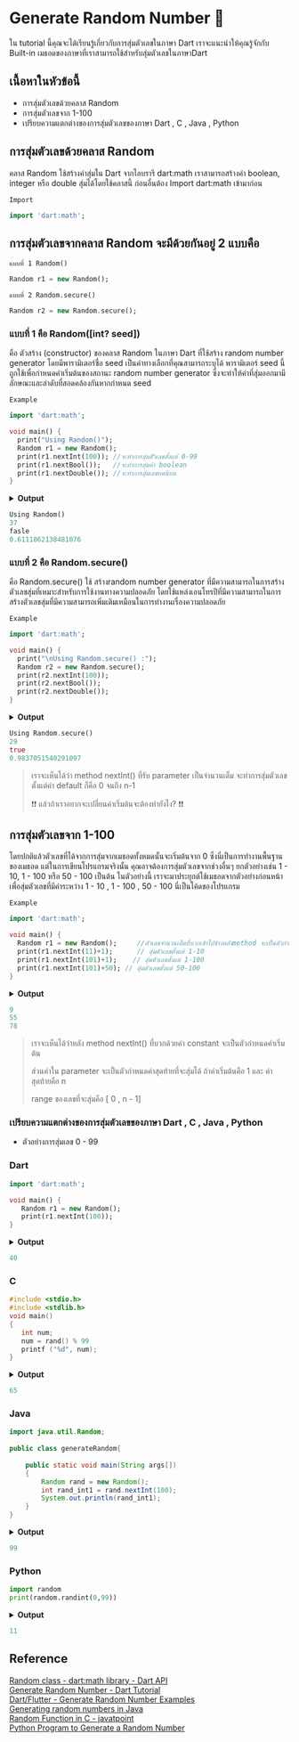 # Generate Random Number 🤡
ใน tutorial นี้คุณจะได้เรียนรู้เกี่ยวกับการสุ่มตัวเลขในภาษา Dart เราจะแนะนำให้คุณรู้จักกับ Built-in เมธอดของภาษาที่เราสามารถใช้สำหรับสุ่มตัวเลขในภาษาDart 

## เนื้อหาในหัวข้อนี้ ##
- การสุ่มตัวเลขด้วยคลาส Random
- การสุ่มตัวเลขจาก 1-100
- เปรียบความแตกต่างของการสุ่มตัวเลขของภาษา Dart , C , Java , Python

 ## การสุ่มตัวเลขด้วยคลาส Random
 คลาส Random ใช้สร้างค่าสุ่มใน Dart จากไลบรารี dart:math เราสามารถสร้างค่า boolean, integer หรือ double สุ่มได้โดยใช้คลาสนี้ ก่อนอื่นต้อง Import dart:math เข้ามาก่อน
 
`Import`
 ```dart    
import 'dart:math';
```

## การสุ่มตัวเลขจากคลาส Random จะมีด้วยกันอยู่ 2 แบบคือ

`แบบที่ 1 Random()`
 ```dart    
Random r1 = new Random();
```
`แบบที่ 2 Random.secure()`
 ```dart    
Random r2 = new Random.secure();
```

### แบบที่ 1 คือ Random([int? seed]) ###
   คือ ตัวสร้าง (constructor) ของคลาส Random ในภาษา Dart ที่ใช้สร้าง random number generator โดยมีพารามิเตอร์ชื่อ seed เป็นค่าทางเลือกที่คุณสามารถระบุได้ พารามิเตอร์ seed นี้ถูกใช้เพื่อกำหนดค่าเริ่มต้นของสถานะ random number generator ซึ่งจะทำให้ค่าที่สุ่มออกมามีลักษณะและลำดับที่สอดคล้องกันหากกำหนด seed

`Example`
 ```dart    
import 'dart:math';

void main() {
   print("Using Random()");
   Random r1 = new Random();
   print(r1.nextInt(100)); //จะทำการสุ่มตััวเลขตั้งแต่ 0-99
   print(r1.nextBool());   //จะทำการสุ่มค่า boolean
   print(r1.nextDouble()); //จะทำการสุ่มเลขทศนิยม
}
```
<details>
  <summary><strong>Output</strong></summary>
</details>

```dart  
Using Random()
37
fasle
0.6111862138481076
```
   ### แบบที่ 2 คือ Random.secure() 
 คือ Random.secure() ใช้ สร้างrandom number generator ที่มีความสามารถในการสร้างตัวเลขสุ่มที่เหมาะสำหรับการใช้งานทางความปลอดภัย โดยใช้แหล่งเอนโทรปีที่มีความสามารถในการสร้างตัวเลขสุ่มที่มีความสามารถเพิ่มเติมเหมือนในการทำงานเรื่องความปลอดภัย

 `Example`
 ```dart    
import 'dart:math';

void main() {
   print("\nUsing Random.secure() :");
   Random r2 = new Random.secure();
   print(r2.nextInt(100));
   print(r2.nextBool());
   print(r2.nextDouble());
}
```
<details>
  <summary><strong>Output</strong></summary>
</details>

```dart  
Using Random.secure()
29
true
0.9837051540291097
```
> เราจะเห็นได้ว่า method nextInt() ที่รับ parameter เป็นจำนวนเต็ม จะทำการสุ่มตัวเลข ตั้งแต่ค่า default ก็คือ 0 จนถึง n-1
> 
> ❗❗ แล้วถ้าเราอยากจะเปลี่ยนค่าเริ่มต้นจะต้องทำยังไง? ❗❗
 ## การสุ่มตัวเลขจาก 1-100
  โดยปกติแล้วตัวเลขที่ได้จากการสุ่มจากเมธอดทั้งหมดนั้นจะเริ่มต้นจาก 0 ซึ่งนี่เป็นการทำงานพื้นฐานของเมธอด แต่ในการเขียนโปรแกรมจริงนั้น คุณอาจต้องการสุ่มตัวเลขจากช่วงอื่นๆ ยกตัวอย่างเช่น 1 - 10, 1 - 100 หรือ 50 - 100 เป็นต้น ในตัวอย่างนี้ เราจะมาประยุกต์ใช้เมธอดจากตัวอย่างก่อนหน้าเพื่อสุ่มตัวเลขที่มีค่าระหว่าง 1 - 10 , 1 - 100 , 50 - 100   นี่เป็นโค้ดของโปรแกรม
  
 `Example`
 ```dart    
import 'dart:math';

void main() {
   Random r1 = new Random();     //ตัวเลขจำนวนเต็มที่บวกเข้าไปข้างหลังmethod จะเป็นตัวกำหนดค่าเริ่มต้น
   print(r1.nextInt(11)+1);      // สุ่มตัวเลขตั้งแต่ 1-10
   print(r1.nextInt(101)+1);    // สุ่มตัวเลขตั้งแต่ 1-100
   print(r1.nextInt(101)+50); // สุ่มตัวเลขตั้งแต่ 50-100
}
```
<details>
  <summary><strong>Output</strong></summary>
</details>

```dart  
9
55
78
```
> เราจะเห็นได้ว่าหลัง method nextInt() ที่บวกด้วยค่า constant จะเป็นตัวกำหนดค่าเริ่มต้น
> 
> ส่วนค่าใน parameter จะเป็นตัวกำหนดค่าสุดท้ายที่จะสุ่มได้ ถ้าค่าเริ่มต้นคือ 1 และ ค่าสุดท้ายคือ n
>
> range ของเลขที่จะสุ่มคือ [ 0 , n - 1]

### เปรียบความแตกต่างของการสุ่มตัวเลขของภาษา Dart , C , Java , Python

- ตัวอย่างการสุ่มเลข 0 - 99
  
### Dart
```dart    
import 'dart:math';

void main() {
   Random r1 = new Random();
   print(r1.nextInt(100));
}
```

<details>
  <summary><strong>Output</strong></summary>
</details>

```dart    
40
```

### C
```C  
#include <stdio.h>      
#include <stdlib.h>  
void main()  
{     
   int num;  
   num = rand() % 99
   printf ("%d", num);  
}  
```

<details>
  <summary><strong>Output</strong></summary>
</details>

```C   
65
```

### Java
```Java 
import java.util.Random;
   
public class generateRandom{
   
    public static void main(String args[])
    {
        Random rand = new Random();
        int rand_int1 = rand.nextInt(100);
        System.out.println(rand_int1);
    }
}
```

<details>
  <summary><strong>Output</strong></summary>
</details>

```Java  
99
```
### Python
```Python 
import random
print(random.randint(0,99))
```

<details>
  <summary><strong>Output</strong></summary>
</details>

```Python  
11
```

## Reference
[Random class - dart:math library - Dart API](https://api.dart.dev/stable/3.1.0/dart-math/Random-class.html)
<br>
[Generate Random Number - Dart Tutorial](https://dart-tutorial.com/dart-how-to/generate-random-number-in-dart/)
<br>
[Dart/Flutter - Generate Random Number Examples](https://www.woolha.com/tutorials/dart-generate-random-number-examples)
<br>
[Generating random numbers in Java](https://www.geeksforgeeks.org/generating-random-numbers-in-java/)
<br>
[Random Function in C - javatpoint](https://www.javatpoint.com/random-function-in-c#:~:text=In%20the%20C%20programming%20language,need%20to%20implement%20the%20stdlib.)
<br>
[Python Program to Generate a Random Number](https://www.programiz.com/python-programming/examples/random-number)
